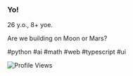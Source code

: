 ### Yo!

26 y.o., 8+ yoe.

Are we building on Moon or Mars?

#python #ai #math #web #typescript #ui

![Profile Views](https://komarev.com/ghpvc/?username=garbalau-github&color=blue)
